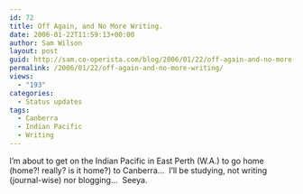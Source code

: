 ```yaml
---
id: 72
title: Off Again, and No More Writing.
date: 2006-01-22T11:59:13+00:00
author: Sam Wilson
layout: post
guid: http://sam.co-operista.com/blog/2006/01/22/off-again-and-no-more-writing/
permalink: /2006/01/22/off-again-and-no-more-writing/
views:
  - "193"
categories:
  - Status updates
tags:
  - Canberra
  - Indian Pacific
  - Writing
---
```

I’m about to get on the Indian Pacific in East Perth (W.A.) to go home (home?! really? is it home?) to Canberra…  I’ll be studying, not writing (journal-wise) nor blogging…  Seeya.
